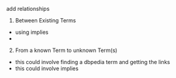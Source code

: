 add relationships 

1. Between Existing Terms
-   using implies
-   

2. From a known Term to unknown Term(s)


- this could involve finding a dbpedia term and getting the links
- this could involve implies